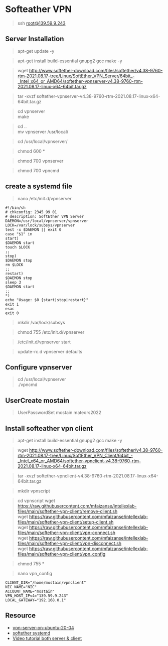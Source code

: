 # Softeather VPN
> ssh root@139.59.9.243

## Server Installation
> apt-get update -y

> apt-get install build-essential gnupg2 gcc make -y

> wget http://www.softether-download.com/files/softether/v4.38-9760-rtm-2021.08.17-tree/Linux/SoftEther_VPN_Server/64bit_-_Intel_x64_or_AMD64/softether-vpnserver-v4.38-9760-rtm-2021.08.17-linux-x64-64bit.tar.gz


> tar -xvzf softether-vpnserver-v4.38-9760-rtm-2021.08.17-linux-x64-64bit.tar.gz

> cd vpnserver \
> make

> cd ..\
> mv vpnserver /usr/local/


> cd /usr/local/vpnserver/

> chmod 600 *

> chmod 700 vpnserver

> chmod 700 vpncmd

## create a systemd file
> nano /etc/init.d/vpnserver

```
#!/bin/sh
# chkconfig: 2345 99 01
# description: SoftEther VPN Server
DAEMON=/usr/local/vpnserver/vpnserver
LOCK=/var/lock/subsys/vpnserver
test -x $DAEMON || exit 0
case "$1" in
start)
$DAEMON start
touch $LOCK
;;
stop)
$DAEMON stop
rm $LOCK
;;
restart)
$DAEMON stop
sleep 3
$DAEMON start
;;
*)
echo "Usage: $0 {start|stop|restart}"
exit 1
esac
exit 0
```

> mkdir /var/lock/subsys

> chmod 755 /etc/init.d/vpnserver


> /etc/init.d/vpnserver start

> update-rc.d vpnserver defaults

## Configure vpnserver

> cd /usr/local/vpnserver \
> ./vpncmd


## UserCreate mostain

> UserPasswordSet mostain
> mateors2022

## Install softeather vpn client
> apt-get install build-essential gnupg2 gcc make -y

> wget http://www.softether-download.com/files/softether/v4.38-9760-rtm-2021.08.17-tree/Linux/SoftEther_VPN_Client/64bit_-_Intel_x64_or_AMD64/softether-vpnclient-v4.38-9760-rtm-2021.08.17-linux-x64-64bit.tar.gz

> tar -xvzf softether-vpnclient-v4.38-9760-rtm-2021.08.17-linux-x64-64bit.tar.gz

> mkdir vpnscript

> cd vpnscript
> wget https://raw.githubusercontent.com/mfaizanse/intellexlab-files/main/softether-vpn-client/remove-client.sh \
> wget https://raw.githubusercontent.com/mfaizanse/intellexlab-files/main/softether-vpn-client/setup-client.sh \
> wget https://raw.githubusercontent.com/mfaizanse/intellexlab-files/main/softether-vpn-client/vpn-connect.sh \
> wget https://raw.githubusercontent.com/mfaizanse/intellexlab-files/main/softether-vpn-client/vpn-disconnect.sh \
> wget https://raw.githubusercontent.com/mfaizanse/intellexlab-files/main/softether-vpn-client/vpn_config

> chmod 755 *

> nano vpn_config

```
CLIENT_DIR="/home/mostain/vpnclient"
NIC_NAME="NIC"
ACCOUNT_NAME="mostain"
VPN_HOST_IPv4="139.59.9.243"
LOCAL_GATEWAY="192.168.0.1"
```

## Resource
* [vpn-server-on-ubuntu-20-04](https://cloudinfrastructureservices.co.uk/how-to-install-softether-vpn-server-on-ubuntu-20-04)
* [softether systemd](https://blog.yasithab.com/ubuntu/install-softether-vpn-on-ubuntu-1604)
* [Video tutorial both server & client](https://www.youtube.com/watch?v=i2zN1IFKNYU)
